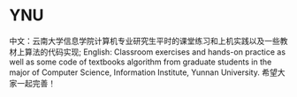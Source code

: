 YNU
===
中文：云南大学信息学院计算机专业研究生平时的课堂练习和上机实践以及一些教材上算法的代码实现;
English: Classroom exercises and hands-on practice as well as some code of textbooks algorithm from graduate students in the major of Computer Science, Information Institute, Yunnan University.
希望大家一起完善！
